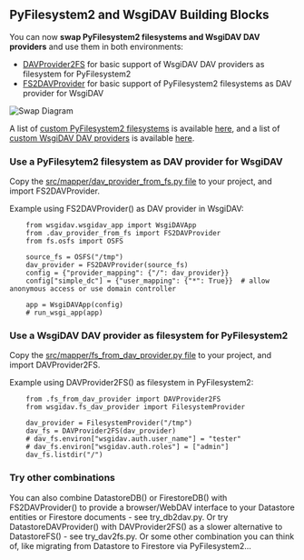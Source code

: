 ## PyFilesystem2 and WsgiDAV Building Blocks

You can now **swap PyFilesystem2 filesystems and WsgiDAV DAV providers** and use them in both environments:
  * [DAVProvider2FS](https://github.com/mikespub-org/mp-fs-wsgidav/blob/master/src/mapper/fs_from_dav_provider.py) for basic support of WsgiDAV DAV providers as filesystem for PyFilesystem2
  * [FS2DAVProvider](https://github.com/mikespub-org/mp-fs-wsgidav/blob/master/src/mapper/dav_provider_from_fs.py) for basic support of PyFilesystem2 filesystems as DAV provider for WsgiDAV

![Swap Diagram](https://github.com/mikespub-org/mp-fs-wsgidav/raw/master/src/static/diagram2.jpg)

A list of [custom PyFilesystem2 filesystems](https://www.pyfilesystem.org/page/index-of-filesystems/) is available [here](https://www.pyfilesystem.org/page/index-of-filesystems/), and
a list of [custom WsgiDAV DAV providers](https://wsgidav.readthedocs.io/en/latest/user_guide_custom_providers.html) is available [here](https://wsgidav.readthedocs.io/en/latest/user_guide_custom_providers.html).

### Use a PyFilesytem2 filesystem as DAV provider for WsgiDAV ###

Copy the [src/mapper/dav_provider_from_fs.py file](https://github.com/mikespub-org/mp-fs-wsgidav/raw/master/src/mapper/dav_provider_from_fs.py) to your project, and import FS2DAVProvider.

Example using FS2DAVProvider() as DAV provider in WsgiDAV:

```
    from wsgidav.wsgidav_app import WsgiDAVApp
    from .dav_provider_from_fs import FS2DAVProvider
    from fs.osfs import OSFS
    
    source_fs = OSFS("/tmp")
    dav_provider = FS2DAVProvider(source_fs)
    config = {"provider_mapping": {"/": dav_provider}}
    config["simple_dc"] = {"user_mapping": {"*": True}}  # allow anonymous access or use domain controller
    
    app = WsgiDAVApp(config)
    # run_wsgi_app(app)
```

### Use a WsgiDAV DAV provider as filesystem for PyFilesystem2 ###

Copy the [src/mapper/fs_from_dav_provider.py file](https://github.com/mikespub-org/mp-fs-wsgidav/raw/master/src/mapper/fs_from_dav_provider.py) to your project, and import DAVProvider2FS.

Example using DAVProvider2FS() as filesystem in PyFilesystem2:

```
    from .fs_from_dav_provider import DAVProvider2FS
    from wsgidav.fs_dav_provider import FilesystemProvider
    
    dav_provider = FilesystemProvider("/tmp")
    dav_fs = DAVProvider2FS(dav_provider)
    # dav_fs.environ["wsgidav.auth.user_name"] = "tester"
    # dav_fs.environ["wsgidav.auth.roles"] = ["admin"]
    dav_fs.listdir("/")
```

### Try other combinations ###

You can also combine DatastoreDB() or FirestoreDB() with FS2DAVProvider() to provide a browser/WebDAV interface to your Datastore entities or Firestore documents - see try_db2dav.py.
Or try DatastoreDAVProvider() with DAVProvider2FS() as a slower alternative to DatastoreFS() - see try_dav2fs.py.
Or some other combination you can think of, like migrating from Datastore to Firestore via PyFilesystem2...

